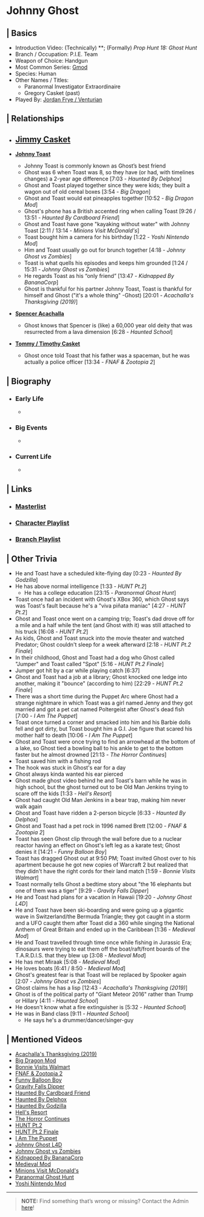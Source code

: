 # Johnny Ghost  


## | Basics  
- Introduction Video: \(Technically) **; \(Formally) *Prop Hunt 18: Ghost Hunt*  
- Branch / Occupation: P.I.E. Team  
- Weapon of Choice: Handgun  
- Most Common Series: [Gmod](6.Series/Gmod.html)  
- Species: Human  
- Other Names / Titles:   
  - Paranormal Investigator Extraordinaire  
  - Gregory Casket \(past)
- Played By: [Jordan Frye / Venturian](3.Siblings/3.1.Jordan-Frye-Venturian.html)  


## | Relationships  
- [**Jimmy Casket**](5.Characters/Jimmy_Casket.html)
  - 

- [**Johnny Toast**](5.Characters/Johnny_Toast.html)  
  - Johnny Toast is commonly known as Ghost’s best friend  
  - Ghost was 6 when Toast was 8, so they have \(or had, with timelines changes) a 2-year age difference [7:03 - *Haunted By Delphox*]
  - Ghost and Toast played together since they were kids; they built a wagon out of old cereal boxes \[3:54 - *Big Dragon*]
  - Ghost and Toast would eat pineapples together \[10:52 - *Big Dragon Mod*]
  - Ghost's phone has a British accented ring when calling Toast \[9:26 / 13:51 - *Haunted By Cardboard Friend*]
  - Ghost and Toast have gone "kayaking without water" with Johnny Toast \[2:11 / 13:14 - *Minions Visit McDonald's*]
  - Toast bought him a camera for his birthday \[1:22 - *Yoshi Nintendo Mod*]
  - Him and Toast usually go out for brunch together \[4:18 - *Johnny Ghost vs Zombies*]
  - Toast is what quells his episodes and keeps him grounded \[1:24 / 15:31 - *Johnny Ghost vs Zombies*]
  - He regards Toast as his “only friend” \[13:47 - *Kidnapped By BananaCorp*]
  - Ghost is thankful for his partner Johnny Toast, Toast is thankful for himself and Ghost ("it's a whole thing" -Ghost) [20:01 - *Acachalla's Thanksgiving (2019)*]

- [**Spencer Acachalla**](5.Characters/Spencer_Acachalla.html)
  - Ghost knows that Spencer is (like) a 60,000 year old deity that was resurrected from a lava dimension [6:28 - *Haunted School*]

- [**Tommy / Timothy Casket**](5.Characters/One-Use_Uncommon.html)
   - Ghost once told Toast that his father was a spaceman, but he was actually a police officer \[13:34 - *FNAF & Zootopia 2*]


## | Biography  
- ### Early Life  
  -   
- ### Big Events  
  -   
- ### Current Life  
  -   


## | Links  
- ### [Masterlist]()  
- ### [Character Playlist]()  
- ### [Branch Playlist]()  


## | Other Trivia  
- He and Toast have a scheduled kite-flying day \[0:23 - *Haunted By Godzilla*]  
- He has above normal intelligence \[1:33 - *HUNT Pt.2*]
   - He has a college education \[23:15 - *Paranormal Ghost Hunt*]
- Toast once had an incident with Ghost's XBox 360, which Ghost says was Toast's fault because he's a "viva piñata maniac" \[4:27 - *HUNT Pt.2*]
- Ghost and Toast once went on a camping trip; Toast's dad drove off for a mile and a half while the tent \(and Ghost with it) was still attached to his truck \[16:08 - *HUNT Pt.2*]
- As kids, Ghost and Toast snuck into the movie theater and watched Predator; Ghost couldn't sleep for a week afterward \[2:18 - *HUNT Pt.2 Finale*]
- In their childhood, Ghost and Toast had a dog who Ghost called "Jumper" and Toast called "Spot" \[5:16 - *HUNT Pt.2 Finale*]
 - Jumper got hit by a car while playing catch \[6:37]
- Ghost and Toast had a job at a library; Ghost knocked one ledge into another, making it "bounce" \(according to him) \[22:29 - *HUNT Pt.2 Finale*]
- There was a short time during the Puppet Arc where Ghost had a strange nightmare in which Toast was a girl named Jenny and they got married and got a pet cat named Poltergeist after Ghost's dead fish \[7:00 - *I Am The Puppet*]
- Toast once turned a corner and smacked into him and his Barbie dolls fell and got dirty, but Toast bought him a G.I. Joe figure that scared his mother half to death \[10:06 - *I Am The Puppet*]
- Ghost and Toast were once trying to find an arrowhead at the bottom of a lake, so Ghost tied a bowling ball to his ankle to get to the bottom faster but he almost drowned \[21:13 - *The Horror Continues*]
 - Toast saved him with a fishing rod
 - The hook was stuck in Ghost's ear for a day
 - Ghost always kinda wanted his ear pierced
- Ghost made ghost video behind he and Toast's barn while he was in high school, but the ghost turned out to be Old Man Jenkins trying to scare off the kids \[1:33 - *Hell's Resort*]
 - Ghost had caught Old Man Jenkins in a bear trap, making him never walk again
- Ghost and Toast have ridden a 2-person bicycle \[6:33 - *Haunted By Delphox*]
- Ghost and Toast had a pet rock in 1996 named Brett \[12:00 - *FNAF & Zootopia 2*]
- Toast has seen Ghost clip through the wall before due to a nuclear reactor having an effect on Ghost's left leg as a karate test; Ghost denies it \[14:21 - *Funny Balloon Boy*]
- Toast has dragged Ghost out at 9:50 PM; Toast invited Ghost over to his apartment because he got new copies of Warcraft 2 but realized that they didn't have the right cords for their land match \[1:59 - *Bonnie Visits Walmart*]
- Toast normally tells Ghost a bedtime story about "the 16 elephants but one of them was a tiger" \[9:29 - *Gravity Falls Dipper*]
- He and Toast had plans for a vacation in Hawaii \[19:20 - *Johnny Ghost L4D*]
- He and Toast have been ski-boarding and were going up a gigantic wave in Switzerland/the Bermuda Triangle; they got caught in a storm and a UFO caught them after Toast did a 360 while singing the National Anthem of Great Britain and ended up in the Caribbean \[1:36 - *Medieval Mod*]
- He and Toast travelled through time once while fishing in Jurassic Era; dinosaurs were trying to eat them off the boat/raft/front boards of the T.A.R.D.I.S. that they blew up \[3:08 - *Medieval Mod*]
- He has met Miraak \[5:08 - *Medieval Mod*]
- He loves boats \[6:41 / 8:50 - *Medieval Mod*]
- Ghost's greatest fear is that Toast will be replaced by Spooker again \[2:07 - *Johnny Ghost vs Zombies*]
- Ghost claims he has a lisp [12:43 - *Acachalla's Thanksgiving (2019)*]
- Ghost is of the political party of "Giant Meteor 2016" rather than Trump or Hillary [4:11 - *Haunted School*]
- He doesn't know what a fire extinguisher is [5:32 - *Haunted School*]
- He was in Band class [9:11 - *Haunted School*]
  - He says he's a drummer/dancer/singer-guy

## | Mentioned Videos
- [Acachalla's Thanksgiving \(2019)]()
- [Big Dragon Mod](https://youtu.be/nkWX5eoDSEk)
- [Bonnie Visits Walmart](https://youtu.be/CDd5-Sow97g)
- [FNAF & Zootopia 2](https://youtu.be/QIj9VgYm2Og)
- [Funny Balloon Boy](https://youtu.be/EnoiRkmE1y8)
- [Gravity Falls Dipper](https://youtu.be/1_W8aGKltEI)
- [Haunted By Cardboard Friend](https://youtu.be/jG3Iarj08BQ)
- [Haunted By Delphox](https://youtu.be/gVmjfDiJ184)
- [Haunted By Godzilla](https://youtu.be/BehxBDbUJlI)
- [Hell's Resort](https://youtu.be/mqVWhWEK2AQ)
- [The Horror Continues](https://youtu.be/YSmqZ0T6Enk)
- [HUNT Pt.2](https://youtu.be/Q_iwzgwlbwg)
- [HUNT Pt.2 Finale](https://youtu.be/nNLNxjfItLU)
- [I Am The Puppet](https://youtu.be/NuONWZ-LDQ0)
- [Johnny Ghost L4D](https://youtu.be/u4msj3CN7yI)
- [Johnny Ghost vs Zombies](https://youtu.be/ZZi4QOcKkno)
- [Kidnapped By BananaCorp](https://youtu.be/wt_kHMmAnTQ)
- [Medieval Mod](https://youtu.be/C9Gvs-3MxNY)
- [Minions Visit McDonald's](https://youtu.be/Yk0RNCWNQKY)
- [Paranormal Ghost Hunt](https://youtu.be/VEq4ggHacoU)
- [Yoshi Nintendo Mod](https://youtu.be/ptihpSu4vcY)

----

> **NOTE:** Find something that’s wrong or missing? Contact the Admin [here](chapter_2.html)!